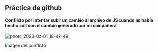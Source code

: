 
## Práctica de github

#### Conflicto por intentar subir un cambio al archivo de JS cuando no había hecho pull con el cambio generado por mi compañera
![photo_2023-02-01_18-42-49](https://user-images.githubusercontent.com/89811759/216192920-a02c8e5f-57e4-4ee0-818f-65940ef671d7.jpg)

Imagen del conflicto
